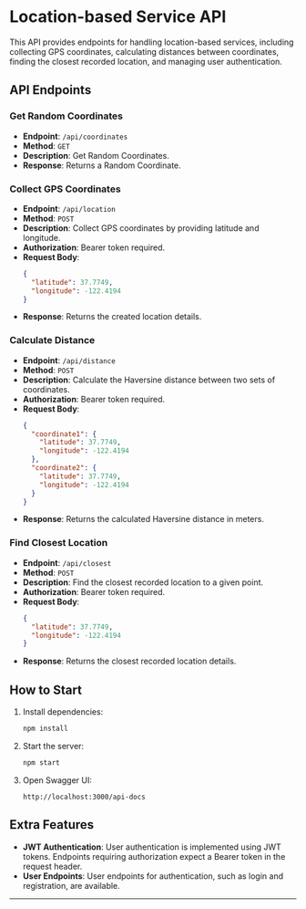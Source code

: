 # Location-based Service API

This API provides endpoints for handling location-based services, including collecting GPS coordinates, calculating distances between coordinates, finding the closest recorded location, and managing user authentication.

## API Endpoints

### Get Random Coordinates
- **Endpoint**: `/api/coordinates`
- **Method**: `GET`
- **Description**: Get Random Coordinates.
- **Response**: Returns a Random Coordinate.

### Collect GPS Coordinates

- **Endpoint**: `/api/location`
- **Method**: `POST`
- **Description**: Collect GPS coordinates by providing latitude and longitude.
- **Authorization**: Bearer token required.
- **Request Body**:
  ```json
  {
    "latitude": 37.7749,
    "longitude": -122.4194
  }
  ```
- **Response**: Returns the created location details.

### Calculate Distance

- **Endpoint**: `/api/distance`
- **Method**: `POST`
- **Description**: Calculate the Haversine distance between two sets of coordinates.
- **Authorization**: Bearer token required.
- **Request Body**:
  ```json
  {
    "coordinate1": {
      "latitude": 37.7749,
      "longitude": -122.4194
    },
    "coordinate2": {
      "latitude": 37.7749,
      "longitude": -122.4194
    }
  }
  ```
- **Response**: Returns the calculated Haversine distance in meters.

### Find Closest Location

- **Endpoint**: `/api/closest`
- **Method**: `POST`
- **Description**: Find the closest recorded location to a given point.
- **Authorization**: Bearer token required.
- **Request Body**:
  ```json
  {
    "latitude": 37.7749,
    "longitude": -122.4194
  }
  ```
- **Response**: Returns the closest recorded location details.

## How to Start

1. Install dependencies:
   ```bash
   npm install
   ```

2. Start the server:
   ```bash
   npm start
   ```

3. Open Swagger UI:
   ```
   http://localhost:3000/api-docs
   ```

## Extra Features

- **JWT Authentication**: User authentication is implemented using JWT tokens. Endpoints requiring authorization expect a Bearer token in the request header.
- **User Endpoints**: User endpoints for authentication, such as login and registration, are available.

---

